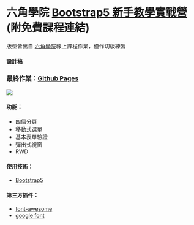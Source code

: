 # 六角學院 [Bootstrap5 新手教學實戰營](https://hackmd.io/@YmcMgo-NSKOqgTGAjl_5tg/ryar-vGOd/%2FNdGKchTeRBqbkTMiQ2HSmw)(附免費課程連結)
版型皆出自 [六角學院](https://www.hexschool.com/)線上課程作業，僅作切版練習
#### [設計稿](https://hexschool.github.io/boootstrap5WebLayout/#artboard0)
### 最終作業：[Github Pages](https://joyun25.github.io/hex-bootstrap5-camp3-final-homework/)
![](https://i.imgur.com/1kaxYzD.png)
#### 功能：
- 四個分頁
- 移動式選單
- 基本表單驗證
- 彈出式視窗
- RWD
#### 使用技術：
- [Bootstrap5](https://getbootstrap.com/docs/5.0/getting-started/introduction/)
#### 第三方插件：
- [font-awesome](https://fontawesome.com/)
- [google font](https://fonts.google.com/)
